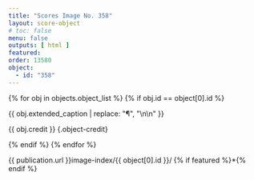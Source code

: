 ```yaml
---
title: "Scores Image No. 358"
layout: score-object
# toc: false
menu: false
outputs: [ html ]
featured: 
order: 13580
object:
  - id: "358"
---
```


{% for obj in objects.object_list %}
{% if obj.id == object[0].id %}

{{ obj.extended_caption | replace: "¶", "\n\n" }}

{{ obj.credit }} {.object-credit}

{% endif %}
{% endfor %}

<div class="object-credit object-url is-print-only">

{{ publication.url }}image-index/{{ object[0].id }}/ {% if featured %}*{% endif %}

</div>
